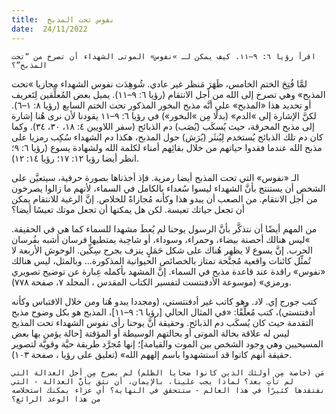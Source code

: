 ```yaml
---
title:  نفوس تحت المذبح
date:  24/11/2022
---
```


`اقرأ رؤيا ٦: ٩–١١. كيف يمكن لـ »نفوس» الموتى الشهداء أن تصرخ من “تحت المذبح”؟`

لمَّا فُتِحَ الختم الخامس، ظَهَرَ مَنظر غير عادي. شُوهِدَت نفوس الشهداء مجازيا »تحت المذبح» وهي تصرخ إلى الله من أجل الانتقام (رؤيا ٦: ٩–١١). يميل بعض المُعلِّقين لِتَعريف أو تحديد هذا «المذبح» على أنَّه مذبح البخور المذكور تحت الختم السابع (رؤيا ٨: ١–٦). لكنَّ الإشارة إلى »الدم» (بدلًا مِن »البخور») في رؤيا ٦: ٩–١١ يقودنا لأن نرى هُنا إشارة إلى مذبح المحرقة، حيث يُسكَب (يُصَب) دم الذبائح (سفر اللاويين ٤: ١٨، ٣٠، ٣٤). وكما كان دم تلك الذبائح يُستخدم لِيُنثَر (يُرَش) حول المذبح، هكذا دم الشهداء سُكِب رمزيا على مذبح الله عندما فقدوا حياتهم من خلال بقائِهم أمناء لكلمة الله ولشهادة يسوع (رؤيا ٦: ٩؛ انظر أيضا رؤيا ١٢: ١٧؛ رؤيا ١٤: ١٢).

الـ «نفوس» التي تحت المذبح أيضا رمزية. فإذ أخذناها بصورة حرفية، سيتعيَّن على الشخص أن يستنتج بأنَّ الشهداء ليسوا سُعداء بالكامل في السماء، لأنهم ما زالوا يصرخون من أجل الانتقام. من الصعب أن يبدو هذا وكأنه مُجازاةً للخلاص. إنَّ الرغبة للانتقام يمكن أن تجعل حياتك تعيسة. لكن هل يمكنها أن تجعل موتك تعيسًا أيضا؟

من المهم أيضًا أن نتذكَّر بأنَّ الرسول يوحنا لم يُعطَ مشهدا للسماء كما هي في الحقيقة. »ليس هنالك أحصنة بيضاء، وحمراء، وسوداء، أو شاحِبة يمتطيها فرسان أشبه بفُرسان الحرب. إنَّ يسوع لا يظهر هُناك على شكل حَمَلٍ ينزف بجرح سِكِّين. الوحوش الأربعة لا تُمثِّل كائنات واقعية مُجنَّحة تمتاز بالخصائص الحيوانية المذكورة... وبالمثل، ليس هنالك «نفوس» راقدة عند قاعدة مذبح في السماء. إنَّ المشهد بأكمله عِبارة عن توضيح تصويري ورمزي» (موسوعة الأدفنتست لتفسير الكتاب المقدس ، المجلد ٧، صفحة ٧٧٨).

كتب جورج إي. لاد. وهو كاتب غير أدفنتستي، (ومجددا يبدو هُنا ومن خلال الاقتباس وكأنه أدفنتستي)، كتب مُعلِّقًا: «في المثال الحالي [رؤيا ٦: ٩–١١]، المذبح هو بكل وضوح مذبح التقدمة حيث كان يُسكَب دم الذبائح. وحقيقة أنَّ يوحنا رأى نفوس الشهداء تحت المذبح ليس له علاقة بحالة الموتى أو بحالتهم الوسيطة أو المؤقتة [حالة يؤمن بها بعض المسيحيين وهي وجود الشخص بين الموت والقيامة]؛ إنها مُجرَّد طريقة حيَّة وقويَّة لتصوير حقيقة أنهم كانوا قد استشهدوا باسم إلههم الله» (تعليق على رؤيا ، صفحة ١٠٣).

`مَن (خاصة مِن أولئك الذين كانوا ضحايا الظلم) لم يصرخ مِن أجل العدالة التي لم تأتِ بعد؟ لماذا يجب علينا، بالإيمان، أن نثق بأنَّ العدالة - التي نفتقدها كثيرًا في هذا العالم - ستتحقق في النهاية؟ أي عزاء يمكنك استخلاصه من هذا الوعد الرائع؟`
